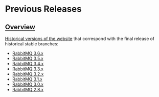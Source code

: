 <!--
Copyright (c) 2007-2023 VMware, Inc. or its affiliates.

All rights reserved. This program and the accompanying materials
are made available under the terms of the under the Apache License,
Version 2.0 (the "License”); you may not use this file except in compliance
with the License. You may obtain a copy of the License at

https://www.apache.org/licenses/LICENSE-2.0

Unless required by applicable law or agreed to in writing, software
distributed under the License is distributed on an "AS IS" BASIS,
WITHOUT WARRANTIES OR CONDITIONS OF ANY KIND, either express or implied.
See the License for the specific language governing permissions and
limitations under the License.
-->

# Previous Releases

## <a id="overview" class="anchor" href="#overview">Overview</a>

[Historical versions of the website](http://previous.rabbitmq.com) that correspond with the final release of historical stable branches:

 * [RabbitMQ 3.6.x](http://previous.rabbitmq.com/v3_6_x/./documentation)
 * [RabbitMQ 3.5.x](http://previous.rabbitmq.com/v3_5_7/./documentation)
 * [RabbitMQ 3.4.x](http://previous.rabbitmq.com/v3_4_x/./documentation)
 * [RabbitMQ 3.3.x](http://previous.rabbitmq.com/v3_3_x/./documentation)
 * [RabbitMQ 3.2.x](http://previous.rabbitmq.com/v3_2_x/./documentation)
 * [RabbitMQ 3.1.x](http://previous.rabbitmq.com/v3_1_x/./documentation)
 * [RabbitMQ 3.0.x](http://previous.rabbitmq.com/v3_0_x/./documentation)
 * [RabbitMQ 2.8.x](http://previous.rabbitmq.com/v2_8_x/./documentation)
